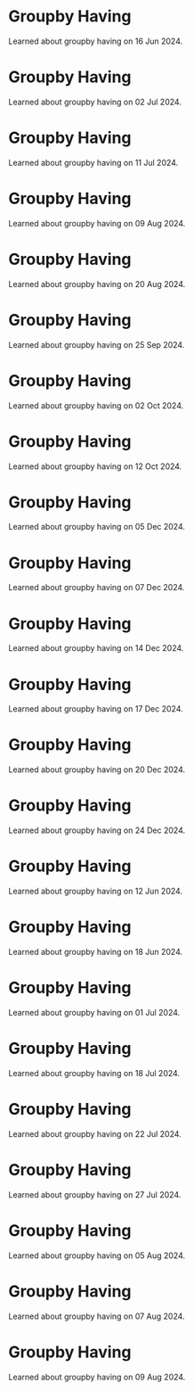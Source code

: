 # Groupby Having
Learned about groupby having on 16 Jun 2024.

# Groupby Having
Learned about groupby having on 02 Jul 2024.

# Groupby Having
Learned about groupby having on 11 Jul 2024.

# Groupby Having
Learned about groupby having on 09 Aug 2024.

# Groupby Having
Learned about groupby having on 20 Aug 2024.

# Groupby Having
Learned about groupby having on 25 Sep 2024.

# Groupby Having
Learned about groupby having on 02 Oct 2024.

# Groupby Having
Learned about groupby having on 12 Oct 2024.

# Groupby Having
Learned about groupby having on 05 Dec 2024.

# Groupby Having
Learned about groupby having on 07 Dec 2024.

# Groupby Having
Learned about groupby having on 14 Dec 2024.

# Groupby Having
Learned about groupby having on 17 Dec 2024.

# Groupby Having
Learned about groupby having on 20 Dec 2024.

# Groupby Having
Learned about groupby having on 24 Dec 2024.

# Groupby Having
Learned about groupby having on 12 Jun 2024.

# Groupby Having
Learned about groupby having on 18 Jun 2024.

# Groupby Having
Learned about groupby having on 01 Jul 2024.

# Groupby Having
Learned about groupby having on 18 Jul 2024.

# Groupby Having
Learned about groupby having on 22 Jul 2024.

# Groupby Having
Learned about groupby having on 27 Jul 2024.

# Groupby Having
Learned about groupby having on 05 Aug 2024.

# Groupby Having
Learned about groupby having on 07 Aug 2024.

# Groupby Having
Learned about groupby having on 09 Aug 2024.

